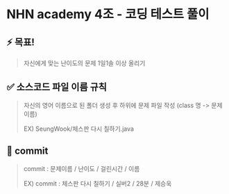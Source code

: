 # NHN academy 4조 - 코딩 테스트 풀이
## ⚡ 목표!
>  자신에게 맞는 난이도의 문제 1일1솔 이상 올리기

## ✅ 소스코드 파일 이름 규칙
> 자신의 영어 이름으로 된 폴더 생성 후 하위에 문제 파일 작성 (class 명 -> 문제 이름)
>
>  EX) SeungWook/체스판 다시 칠하기.java

## 🌱 commit
>  commit : 문제이름 / 난이도 / 걸린시간 / 이름
>
> EX) commit : 체스판 다시 칠하기 / 실버2 / 28분 / 제승욱
